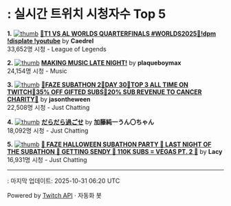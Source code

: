 # : 실시간 트위치 시청자수 Top 5

**1.** [![thumb](https://static-cdn.jtvnw.net/previews-ttv/live_user_caedrel-320x180.jpg)](https://twitch.tv/Caedrel)
**[🔴T1 VS AL WORLDS QUARTERFINALS #WORLDS2025🔴!dpm !displate !youtube](https://twitch.tv/Caedrel)** by **Caedrel**<br>33,652명 시청  - League of Legends

**2.** [![thumb](https://static-cdn.jtvnw.net/previews-ttv/live_user_plaqueboymax-320x180.jpg)](https://twitch.tv/plaqueboymax)
**[MAKING MUSIC LATE NIGHT!](https://twitch.tv/plaqueboymax)** by **plaqueboymax**<br>24,154명 시청  - Music

**3.** [![thumb](https://static-cdn.jtvnw.net/previews-ttv/live_user_jasontheween-320x180.jpg)](https://twitch.tv/jasontheween)
**[🔴FAZE SUBATHON 2🔴DAY 30🔴TOP 3 ALL TIME ON TWITCH🔴35% OFF GIFTED SUBS🔴20% SUB REVENUE TO CANCER CHARITY🔴](https://twitch.tv/jasontheween)** by **jasontheween**<br>22,508명 시청  - Just Chatting

**4.** [![thumb](https://static-cdn.jtvnw.net/previews-ttv/live_user_kato_junichi0817-320x180.jpg)](https://twitch.tv/加藤純一うん〇ちゃん)
**[だらだら過ごせ](https://twitch.tv/加藤純一うん〇ちゃん)** by **加藤純一うん〇ちゃん**<br>18,092명 시청  - Just Chatting

**5.** [![thumb](https://static-cdn.jtvnw.net/previews-ttv/live_user_lacy-320x180.jpg)](https://twitch.tv/Lacy)
**[🎃 FAZE HALLOWEEN SUBATHON PARTY 🎃 LAST NIGHT OF THE SUBATHON 🎃 GETTING SENDY 🎃 110K SUBS = VEGAS PT. 2 🎃](https://twitch.tv/Lacy)** by **Lacy**<br>16,931명 시청  - Just Chatting


---
: 마지막 업데이트: 2025-10-31 06:20 UTC

Powered by [Twitch API](https://dev.twitch.tv/docs/api/reference) · 자동화 봇